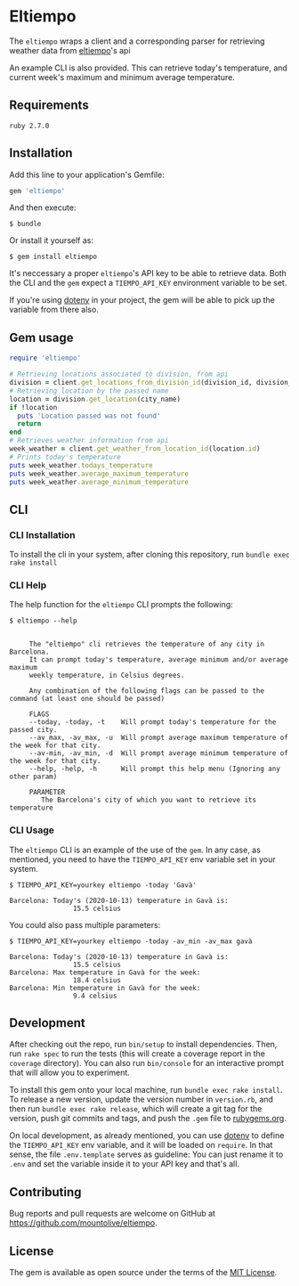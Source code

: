 # Eltiempo

The `eltiempo` wraps a client and a corresponding parser for retrieving weather data from [eltiempo](https://www.tiempo.com/api/)'s api

An example CLI is also provided. This can retrieve today's temperature, and current week's maximum and minimum average temperature.

## Requirements

`ruby 2.7.0`

## Installation

Add this line to your application's Gemfile:

```ruby
gem 'eltiempo'
```

And then execute:

    $ bundle

Or install it yourself as:

    $ gem install eltiempo

It's neccessary a proper `eltiempo`'s API key to be able to retrieve data.
Both the CLI and the `gem` expect a `TIEMPO_API_KEY` environment variable to be set.

If you're using [dotenv](https://github.com/bkeepers/dotenv) in your project,
the gem will be able to pick up the variable from there also.


## Gem usage

```ruby
require 'eltiempo'

# Retrieving locations associated to division, from api
division = client.get_locations_from_division_id(division_id, division_name)
# Retrieving location by the passed name
location = division.get_location(city_name)
if !location
  puts 'Location passed was not found' 
  return
end
# Retrieves weather information from api
week_weather = client.get_weather_from_location_id(location.id)
# Prints today's temperature
puts week_weather.todays_temperature
puts week_weather.average_maximum_temperature
puts week_weather.average_minimum_temperature
```

## CLI

### CLI Installation

To install the cli in your system, after cloning this repository, run `bundle exec rake install`

### CLI Help

The help function for the `eltiempo` CLI prompts the following:

```
$ eltiempo --help


     The "eltiempo" cli retrieves the temperature of any city in Barcelona.
     It can prompt today's temperature, average minimum and/or average maximum
     weekly temperature, in Celsius degrees.

     Any combination of the following flags can be passed to the command (at least one should be passed)
 
     FLAGS
     --today, -today, -t    Will prompt today's temperature for the passed city.
     --av_max, -av_max, -u  Will prompt average maximum temperature of the week for that city.
     --av-min, -av_min, -d  Will prompt average minimum temperature of the week for that city.
     --help, -help, -h      Will prompt this help menu (Ignoring any other param)

     PARAMETER
        The Barcelona's city of which you want to retrieve its temperature

```

### CLI Usage

The `eltiempo` CLI is an example of the use of the `gem`. In any case, as mentioned, you need to have the `TIEMPO_API_KEY` env variable set in your system.

```
$ TIEMPO_API_KEY=yourkey eltiempo -today 'Gavà'

Barcelona: Today's (2020-10-13) temperature in Gavà is:
                15.5 celsius

```

You could also pass multiple parameters:

```
$ TIEMPO_API_KEY=yourkey eltiempo -today -av_min -av_max gavà

Barcelona: Today's (2020-10-13) temperature in Gavà is:
                15.5 celsius
Barcelona: Max temperature in Gavà for the week:
                18.4 celsius
Barcelona: Min temperature in Gavà for the week: 
                9.4 celsius

```

## Development

After checking out the repo, run `bin/setup` to install dependencies. Then, run `rake spec` to run the tests (this will create a coverage report in the `coverage` directory). 
You can also run `bin/console` for an interactive prompt that will allow you to experiment.

To install this gem onto your local machine, run `bundle exec rake install`. To release a new version, update the version number in `version.rb`, and then run `bundle exec rake release`, which will create a git tag for the version, push git commits and tags, and push the `.gem` file to [rubygems.org](https://rubygems.org).

On local development, as already mentioned, you can use [dotenv](https://github.com/bkeepers/dotenv) to define the `TIEMPO_API_KEY` env variable, and it will be loaded on `require`. In that sense, the file `.env.template` serves as guideline: You can just rename it to `.env` and set the variable inside it to your API key and that's all.

## Contributing

Bug reports and pull requests are welcome on GitHub at https://github.com/mountolive/eltiempo.

## License

The gem is available as open source under the terms of the [MIT License](https://opensource.org/licenses/MIT).
